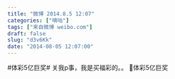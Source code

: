 ```yaml
---
title: "微博 2014.8.5 12:07"
categories: ["嘀咕"]
tags: ["来自微博 weibo.com"]
draft: false
slug: "d3v6Kk"
date: "2014-08-05 12:07:00"
---
```


<p>#体彩5亿巨奖# 关我p事，我是买福彩的。。  体彩5亿巨奖 ​​​​</p>

